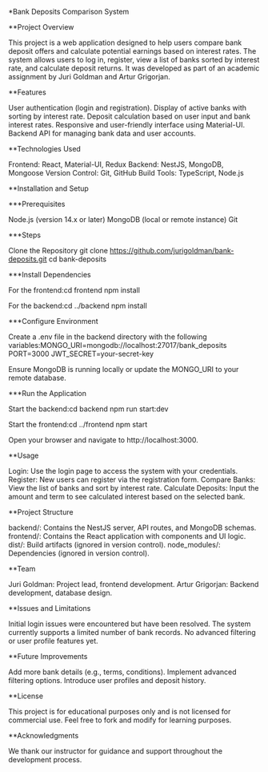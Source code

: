 *Bank Deposits Comparison System

**Project Overview

This project is a web application designed to help users compare bank deposit offers and calculate potential earnings based on interest rates. The system allows users to log in, register, view a list of banks sorted by interest rate, and calculate deposit returns. It was developed as part of an academic assignment by Juri Goldman and Artur Grigorjan.

**Features

User authentication (login and registration).
Display of active banks with sorting by interest rate.
Deposit calculation based on user input and bank interest rates.
Responsive and user-friendly interface using Material-UI.
Backend API for managing bank data and user accounts.

**Technologies Used

Frontend: React, Material-UI, Redux
Backend: NestJS, MongoDB, Mongoose
Version Control: Git, GitHub
Build Tools: TypeScript, Node.js

**Installation and Setup

***Prerequisites

Node.js (version 14.x or later)
MongoDB (local or remote instance)
Git

***Steps

Clone the Repository
git clone https://github.com/jurigoldman/bank-deposits.git
cd bank-deposits


***Install Dependencies

For the frontend:cd frontend
npm install


For the backend:cd ../backend
npm install




***Configure Environment

Create a .env file in the backend directory with the following variables:MONGO_URI=mongodb://localhost:27017/bank_deposits
PORT=3000
JWT_SECRET=your-secret-key


Ensure MongoDB is running locally or update the MONGO_URI to your remote database.


***Run the Application

Start the backend:cd backend
npm run start:dev


Start the frontend:cd ../frontend
npm start


Open your browser and navigate to http://localhost:3000.



**Usage

Login: Use the login page to access the system with your credentials.
Register: New users can register via the registration form.
Compare Banks: View the list of banks and sort by interest rate.
Calculate Deposits: Input the amount and term to see calculated interest based on the selected bank.

**Project Structure

backend/: Contains the NestJS server, API routes, and MongoDB schemas.
frontend/: Contains the React application with components and UI logic.
dist/: Build artifacts (ignored in version control).
node_modules/: Dependencies (ignored in version control).

**Team

Juri Goldman: Project lead, frontend development.
Artur Grigorjan: Backend development, database design.

**Issues and Limitations

Initial login issues were encountered but have been resolved.
The system currently supports a limited number of bank records.
No advanced filtering or user profile features yet.

**Future Improvements

Add more bank details (e.g., terms, conditions).
Implement advanced filtering options.
Introduce user profiles and deposit history.

**License

This project is for educational purposes only and is not licensed for commercial use. Feel free to fork and modify for learning purposes.

**Acknowledgments

We thank our instructor for guidance and support throughout the development process.

